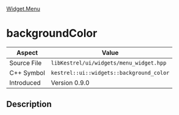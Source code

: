 [Widget.Menu](index)
# backgroundColor
| Aspect | Value |
| --- | --- |
| Source File | `libKestrel/ui/widgets/menu_widget.hpp` |
| C++ Symbol | `kestrel::ui::widgets::background_color` |
| Introduced | Version 0.9.0 |
## Description

